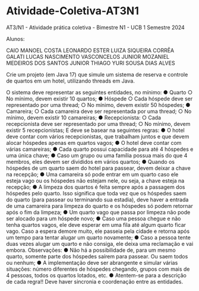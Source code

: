 # Atividade-Coletiva-AT3N1

AT3/N1 - Atividade prática coletiva - Bimestre N1 - UCB 1 Semestre 2024

Alunos:

CAIO MANOEL COSTA LEONARDO
ESTER LUIZA SIQUEIRA CORRÊA GALATI
LUCAS NASCIMENTO VASCONCELOS JUNIOR
MOZANIEL MEDEIROS DOS SANTOS JUNIOR
THIAGO YURI SOUSA DIAS ALVES


Crie um projeto (em Java 17) que simule um sistema de reserva e controle de quartos em um hotel, utilizando
threads em Java.

O sistema deve representar as seguintes entidades, no mínimo:
● Quarto
○ No mínimo, devem existir 10 quartos;
● Hóspede
○ Cada hóspede deve ser representado por uma thread;
○ No mínimo, devem existir 50 hóspedes;
● Camareira;
○ Cada camareira deve ser representada por uma thread;
○ No mínimo, devem existir 10 camareiras;
● Recepcionista:
○ Cada recepcionista deve ser representado por uma thread;
○ No mínimo, devem existir 5 recepcionistas;
E deve se basear na seguintes regras:
● O hotel deve contar com vários recepcionistas, que trabalham juntos e que devem alocar hóspedes
apenas em quartos vagos;
● O hotel deve contar com várias camareiras;
● Cada quarto possui capacidade para até 4 hóspedes e uma única chave;
● Caso um grupo ou uma família possua mais do que 4 membros, eles devem ser divididos em vários
quartos;
● Quando os hóspedes de um quarto saem do hotel para passear, devem deixar a chave na recepção;
● Uma camareira só pode entrar em um quarto caso ele esteja vago ou os hóspedes não estejam nele,
ou seja, a chave esteja na recepção;
● A limpeza dos quartos é feita sempre após a passagem dos hóspedes pelo quarto. Isso significa que
toda vez que os hóspedes saem do quarto (para passear ou terminando sua estadia), deve haver a
entrada de uma camareira para limpeza do quarto e os hóspedes só podem retornar após o fim da
limpeza;
● Um quarto vago que passa por limpeza não pode ser alocado para um hóspede novo;
● Caso uma pessoa chegue e não tenha quartos vagos, ele deve esperar em uma fila até algum quarto
ficar vago. Caso a espera demore muito, ele passeia pela cidade e retorna após um tempo para tentar
alugar um quarto novamente;
● Caso a pessoa tente duas vezes alugar um quarto e não consiga, ele deixa uma reclamação e vai
embora.
Observações:
● Não há a possibilidade de, para um mesmo quarto, somente parte dos hóspedes saírem para passear.
Ou saem todos ou nenhum;
● A implementação deve ser abrangente e simular várias situações: número diferentes de hóspedes
chegando, grupos com mais de 4 pessoas, todos os quartos lotados, etc.
● Atentem-se para a descrição de cada regra!! Deve haver sincronia e coordenação entre as
entidades.
